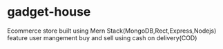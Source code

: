 # gadget-house
Ecommerce store built using Mern Stack(MongoDB,Rect,Express,Nodejs) feature user mangement buy and sell using cash on delivery(COD)
